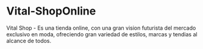 # Vital-ShopOnline
Vital Shop - Es una tienda online, con una gran vision futurista del mercado exclusivo en moda, ofreciendo gran variedad de estilos, marcas y tendias al alcance de todos. 
